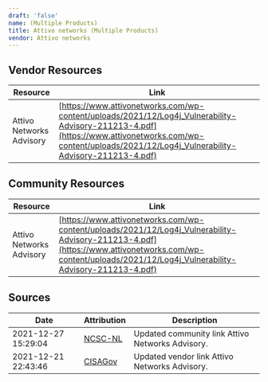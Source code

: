 ```yaml
---
draft: 'false'
name: (Multiple Products)
title: Attivo networks (Multiple Products)
vendor: Attivo networks
---
```


## Vendor Resources
| Resource | Link |
| --- | --- |
| Attivo Networks Advisory | [https://www.attivonetworks.com/wp-content/uploads/2021/12/Log4j_Vulnerability-Advisory-211213-4.pdf](https://www.attivonetworks.com/wp-content/uploads/2021/12/Log4j_Vulnerability-Advisory-211213-4.pdf) |

## Community Resources
| Resource | Link |
| --- | --- |
| Attivo Networks Advisory | [https://www.attivonetworks.com/wp-content/uploads/2021/12/Log4j_Vulnerability-Advisory-211213-4.pdf](https://www.attivonetworks.com/wp-content/uploads/2021/12/Log4j_Vulnerability-Advisory-211213-4.pdf) |


## Sources
| Date | Attribution | Description |
| --- | --- | --- |
| 2021-12-27 15:29:04 | [NCSC-NL](https://github.com/NCSC-NL/log4shell/blob/main/software/README.md) | Updated community link Attivo Networks Advisory.  |
| 2021-12-21 22:43:46 | [CISAGov](https://raw.githubusercontent.com/cisagov/log4j-affected-db/develop/README.md) | Updated vendor link Attivo Networks Advisory.  |
